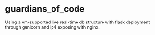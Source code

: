 # guardians_of_code

Using a vm-supported live real-time db structure with flask deployment through gunicorn and ip4 exposing with nginx.
